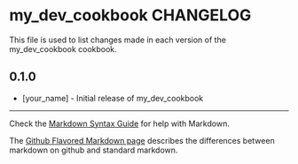 # my_dev_cookbook CHANGELOG

This file is used to list changes made in each version of the my_dev_cookbook cookbook.

## 0.1.0
- [your_name] - Initial release of my_dev_cookbook

- - -
Check the [Markdown Syntax Guide](http://daringfireball.net/projects/markdown/syntax) for help with Markdown.

The [Github Flavored Markdown page](http://github.github.com/github-flavored-markdown/) describes the differences between markdown on github and standard markdown.
